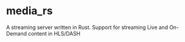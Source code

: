 # media_rs
A streaming server written in Rust. Support for streaming Live and On-Demand content in HLS/DASH
